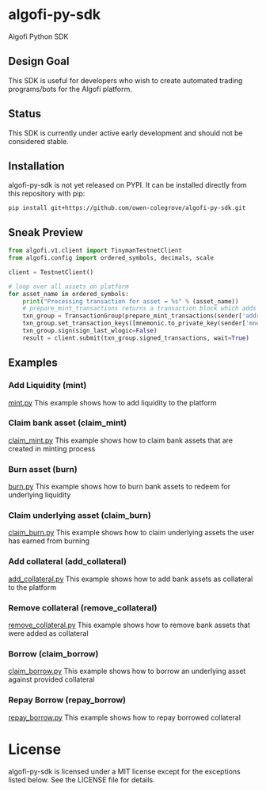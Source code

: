 # algofi-py-sdk
Algofi Python SDK


## Design Goal
This SDK is useful for developers who wish to create automated trading programs/bots for the Algofi platform. 

## Status
This SDK is currently under active early development and should not be considered stable.

## Installation
algofi-py-sdk is not yet released on PYPI. It can be installed directly from this repository with pip:

`pip install git+https://github.com/owen-colegrove/algofi-py-sdk.git`


## Sneak Preview

```python
from algofi.v1.client import TinymanTestnetClient
from algofi.config import ordered_symbols, decimals, scale

client = TestnetClient()

# loop over all assets on platform
for asset_name in ordered_symbols:
    print("Processing transaction for asset = %s" % (asset_name))
    # prepare_mint_transactions returns a transaction block which adds liquidity to the platform
    txn_group = TransactionGroup(prepare_mint_transactions(sender['address'], mnemonic.to_private_key(sender['mnemonic']), client.params, 100*decimals[asset_name], asset_name))
    txn_group.set_transaction_keys([mnemonic.to_private_key(sender['mnemonic'])]*len(txn_group.transactions))
    txn_group.sign(sign_last_wlogic=False)
    result = client.submit(txn_group.signed_transactions, wait=True)


```

## Examples

### Add Liquidity (mint)
[mint.py](examples/mint.py)
This example shows how to add liquidity to the platform


### Claim bank asset (claim_mint)
[claim_mint.py](examples/claim_mint.py)
This example shows how to claim bank assets that are created in minting process

### Burn asset (burn)
[burn.py](examples/burn.py)
This example shows how to burn bank assets to redeem for underlying liquidity

### Claim underlying asset (claim_burn)
[claim_burn.py](examples/claim_burn.py)
This example shows how to claim underlying assets the user has earned from burning

### Add collateral (add_collateral)
[add_collateral.py](examples/add_collateral.py)
This example shows how to add bank assets as collateral to the platform

### Remove collateral (remove_collateral)
[remove_collateral.py](examples/remove_collateral.py)
This example shows how to remove bank assets that were added as collateral

### Borrow (claim_borrow)
[claim_borrow.py](examples/claim_borrow.py)
This example shows how to borrow an underlying asset against provided collateral

### Repay Borrow (repay_borrow)
[repay_borrow.py](examples/repay_borrow.py)
This example shows how to repay borrowed collateral


# License

algofi-py-sdk is licensed under a MIT license except for the exceptions listed below. See the LICENSE file for details.
